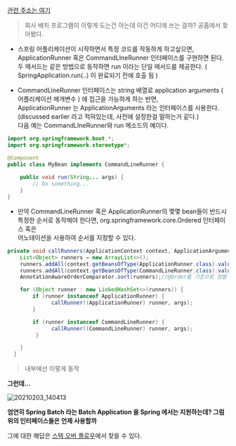 [관련 주소는 여기](https://docs.spring.io/spring-boot/docs/current/reference/html/spring-boot-features.html#boot-features-command-line-runner)

> 회사 배치 프로그램이 이렇게 도는건 아는데 이건 어디에 쓰는 걸까? 공홈에서 찾아봤다.

- 스프링 어플리케이션이 시작하면서 특정 코드를 작동하게 하고싶으면, ApplicationRunner 혹은 CommandLIneRunner 인터페이스를 구현하면 된다.  
  두 메서드는 같은 방법으로 동작하면 run 이라는 단일 메서드를 제공한다. ( SpringApplication.run(..) 이 완료되기 전에 호출 됨 )
  
- CommandLineRunner 인터페이스는 string 배열로 application arguments ( 어플리케이션 매개변수 ) 에 접근을 가능하게 하는 반면,   
  ApplicationRunner 는 ApplicationArguments 라는 인터페이스를 사용한다. (discussed earlier 라고 적혀있는데, 사전에 설정한걸 말하는거 같다.)   
  다음 예는 CommandLIneRunner와 run 메소드의 예이다.
  
```Java
import org.springframework.boot.*;
import org.springframework.stereotype*;

@Component
public class MyBean implements CommandLineRunner {
    
    public void run(String... args) {
        // Do something...
    }
}
```

- 만약 CommandLineRunner 혹은 ApplicationRunner의 몇몇 bean들이 반드시 특정한 순서로 동작해야 한다면, org.springframework.core.Ordered 인터페이스 혹은  
  어노테이션을 사용하여 순서를 지정할 수 있다.
  
  
```Java
private void callRunners(ApplicationContext context, ApplicationArguments args) {
    List<Object> runners = new ArrayList<>();
    runners.addAll(context.getBeansOfType(ApplicationRunner.class).values());//ApplicationRunner먼저
    runners.addAll(context.getBeansOfType(CommandLineRunner.class).values());//CommandLineRunner를 나중에
    AnnotationAwareOrderComparator.sort(runners);//@Order를 기준으로 정렬 한 번 하고

    for (Object runner : new LinkedHashSet<>(runners)) { 
        if (runner instanceof ApplicationRunner) { 
              callRunner((ApplicationRunner) runner, args); 
        } 

        if (runner instanceof CommandLineRunner) { 
              callRunner((CommandLineRunner) runner, args); 
         }

    }
  }
```
> 내부에선 이렇게 동작

__그런데...__

![20210203_140413](https://user-images.githubusercontent.com/50399804/106700578-77d36600-6628-11eb-86ed-7a50073e46a9.png)

__엄연히 Spring Batch 라는 Batch Application 을 Spring 에서는 지원하는데? 그럼 위의 인터페이스들은 언제 사용할까__
  
  
그에 대한 해답은 [스택 오버 플로우](https://stackoverflow.com/questions/59328583/when-and-why-do-we-need-applicationrunner-and-runner-interface)에서 찾을 수 있다.  
  
  
  
